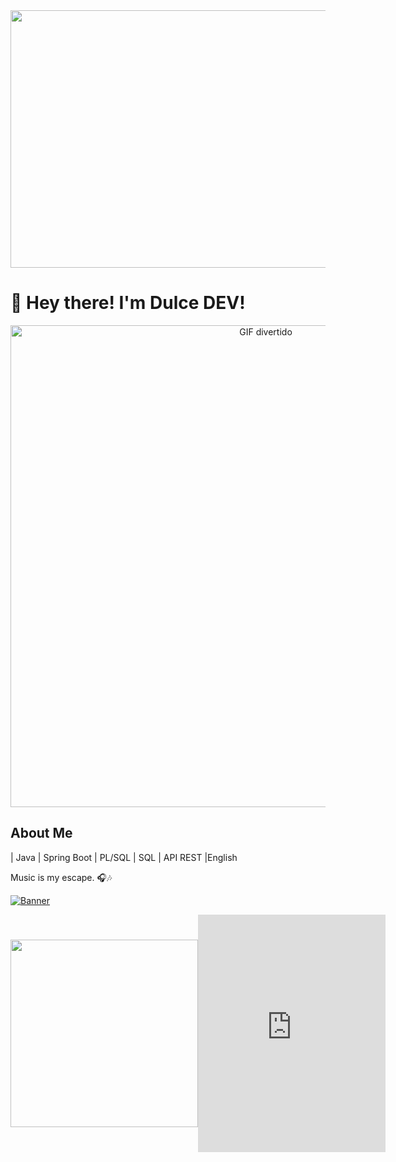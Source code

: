 <img src="https://i.giphy.com/media/v1.Y2lkPTc5MGI3NjExOTRsc3NoNmNoMXo2MWc5b3d3amNrejJpcGxrM2tyb3NlcTJpanNhMyZlcD12MV9pbnRlcm5hbF9naWZfYnlfaWQmY3Q9Zw/KpACNEh8jXK2Q/giphy.gif" width="1045" height="412" />

# 👋 Hey there! I'm Dulce DEV!

<div align="center">
  <img src="https://i.giphy.com/media/v1.Y2lkPTc5MGI3NjExdGw1cGd4MmwzenZ3enV0M2NmajRqc2VlNG1ocXBmdjg4cWVtYjBsNyZlcD12MV9pbnRlcm5hbF9naWZfYnlfaWQmY3Q9Zw/26DMYM4S4RytWCoQU/giphy-downsized.gif" alt="GIF divertido" alt="GIF divertido" width="801" height="771"/>
</div>

## About Me

| Java | Spring Boot | PL/SQL | SQL | API REST |English

Music is my escape. 🎧🎶

[![Banner](https://i.giphy.com/media/v1.Y2lkPTc5MGI3NjExYnI0ZnAxZDY0OHp1ZzhraW11dmNvMjJydm0wazRlaGZ2Zmw4Njk3byZlcD12MV9pbnRlcm5hbF9naWZfYnlfaWQmY3Q9dg/tdDByjqJsARvQvCPqq/giphy.gif)](https://www.youtube.com/watch?v=DGkN-wBVeWk)

<div style="display: flex; align-items: center;">
  <img src="https://i.giphy.com/media/v1.Y2lkPTc5MGI3NjExNW53Ymt4YTAwY2dmZjZ4dnB4dDhqaDNkeWtmOHJqdW51d2M2bXVtdiZlcD12MV9pbnRlcm5hbF9naWZfYnlfaWQmY3Q9Zw/2Faz9OUQfOcltIJTG/giphy.gif" width="300" height="300" />
  <iframe src="https://open.spotify.com/playlist/3XJ2HdMQ3K1hONtlkRRYyg?si=de4f5602fa3545ebD" width="300" height="380" frameborder="0" allowtransparency="true" allow="encrypted-media"></iframe>
</div>


